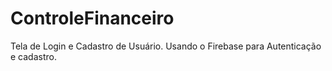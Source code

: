 # ControleFinanceiro
Tela de Login  e Cadastro de Usuário. Usando o Firebase para Autenticação e cadastro.
